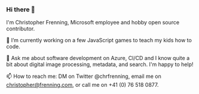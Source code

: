 ### Hi there 👋

<!--
**chrfrenning/chrfrenning** is a ✨ _special_ ✨ repository because its `README.md` (this file) appears on your GitHub profile.

Here are some ideas to get you started:

- 🔭 I’m currently working on ...
- 🌱 I’m currently learning ...
- 👯 I’m looking to collaborate on ...
- 🤔 I’m looking for help with ...
- 💬 Ask me about ...
- 📫 How to reach me: ...
- 😄 Pronouns: ...
- ⚡ Fun fact: ...
-->

I'm Christopher Frenning, Microsoft employee and hobby open source contributor.

🔭 I’m currently working on a few JavaScript games to teach my kids how to code.

💬 Ask me about software development on Azure, CI/CD and I know quite a bit about digital image processing, metadata, and search. I'm happy to help!

📫 How to reach me: DM on Twitter @chrfrenning, email me on christopher@frenning.com, or call me on +41 (0) 76 518 0877.
